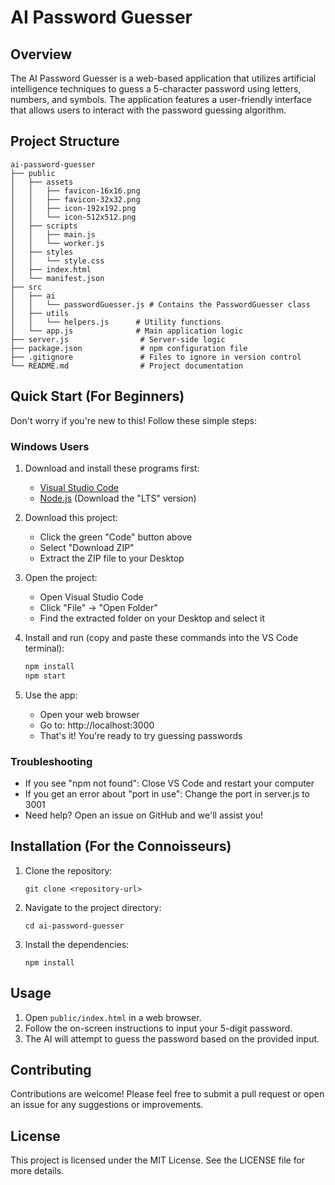 # AI Password Guesser

## Overview
The AI Password Guesser is a web-based application that utilizes artificial intelligence techniques to guess a 5-character password using letters, numbers, and symbols. The application features a user-friendly interface that allows users to interact with the password guessing algorithm.

## Project Structure
```
ai-password-guesser
├── public
│   ├── assets
│   │   ├── favicon-16x16.png
│   │   ├── favicon-32x32.png
│   │   ├── icon-192x192.png
│   │   └── icon-512x512.png
│   ├── scripts
│   │   ├── main.js
│   │   └── worker.js
│   ├── styles
│   │   └── style.css
│   ├── index.html
│   └── manifest.json
├── src
│   ├── ai
│   │   └── passwordGuesser.js # Contains the PasswordGuesser class
│   ├── utils
│   │   └── helpers.js      # Utility functions
│   └── app.js              # Main application logic
├── server.js                # Server-side logic
├── package.json             # npm configuration file
├── .gitignore               # Files to ignore in version control
└── README.md                # Project documentation
```

## Quick Start (For Beginners)
Don't worry if you're new to this! Follow these simple steps:

### Windows Users
1. Download and install these programs first:
   - [Visual Studio Code](https://code.visualstudio.com/download)
   - [Node.js](https://nodejs.org/) (Download the "LTS" version)

2. Download this project:
   - Click the green "Code" button above
   - Select "Download ZIP"
   - Extract the ZIP file to your Desktop

3. Open the project:
   - Open Visual Studio Code
   - Click "File" → "Open Folder"
   - Find the extracted folder on your Desktop and select it

4. Install and run (copy and paste these commands into the VS Code terminal):
   ```cmd
   npm install
   npm start
   ```

5. Use the app:
   - Open your web browser
   - Go to: http://localhost:3000
   - That's it! You're ready to try guessing passwords

### Troubleshooting
- If you see "npm not found": Close VS Code and restart your computer
- If you get an error about "port in use": Change the port in server.js to 3001
- Need help? Open an issue on GitHub and we'll assist you!

## Installation (For the Connoisseurs)
1. Clone the repository:
   ```
   git clone <repository-url>
   ```
2. Navigate to the project directory:
   ```
   cd ai-password-guesser
   ```
3. Install the dependencies:
   ```
   npm install
   ```

## Usage
1. Open `public/index.html` in a web browser.
2. Follow the on-screen instructions to input your 5-digit password.
3. The AI will attempt to guess the password based on the provided input.

## Contributing
Contributions are welcome! Please feel free to submit a pull request or open an issue for any suggestions or improvements.

## License
This project is licensed under the MIT License. See the LICENSE file for more details.